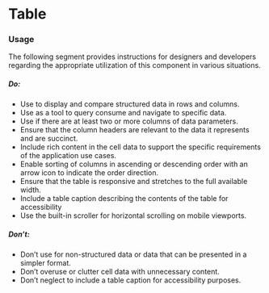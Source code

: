 # Table

<TableOfContents></TableOfContents>

### Usage

The following segment provides instructions for designers and developers regarding the appropriate utilization of this
component in various situations.

##### Do:

- Use to display and compare structured data in rows and columns.
- Use as a tool to query consume and navigate to specific data.
- Use if there are at least two or more columns of data parameters.
- Ensure that the column headers are relevant to the data it represents and are succinct.
- Include rich content in the cell data to support the specific requirements of the application use cases.
- Enable sorting of columns in ascending or descending order with an arrow icon to indicate the order direction.
- Ensure that the table is responsive and stretches to the full available width.
- Include a table caption describing the contents of the table for accessibility
- Use the built-in scroller for horizontal scrolling on mobile viewports.

##### Don’t:

- Don’t use for non-structured data or data that can be presented in a simpler format.
- Don’t overuse or clutter cell data with unnecessary content.
- Don’t neglect to include a table caption for accessibility purposes.
